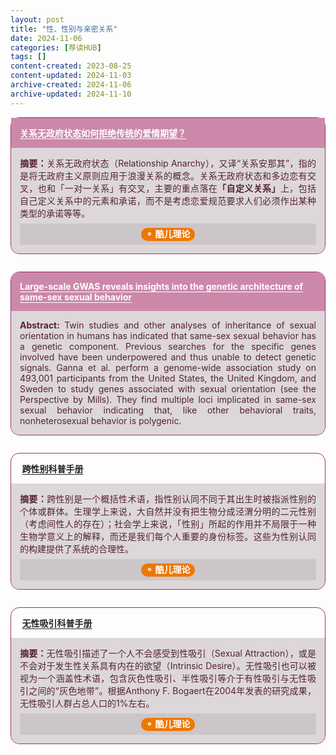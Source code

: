 ```yaml
---
layout: post
title: "性、性别与亲密关系"
date: 2024-11-06
categories: [荐读HUB]
tags: []
content-created: 2023-08-25
content-updated: 2024-11-03
archive-created: 2024-11-06
archive-updated: 2024-11-10
---
```


<div style="margin: 0 0 2em 0; border: 1px solid #936; border-radius: 1em">
<div style="border-radius: calc(1em - 1px) (1em - 1px) 0 0; background: #c8a; min-height: 1em; padding: 1em; color: #fff">
<h3 style="margin: 0; font-size: 1em"><a href="https://mp.weixin.qq.com/s/Ttim0D6oYMZ86OqWuitgsg" style="text-decoration: underline; text-underline-offset: 0.2em; color: #fff">关系无政府状态如何拒绝传统的爱情期望？</a></h3>
</div>
<div style="border-radius: 0 0 1em 1em; background: #ddd7da; min-height: 4em; padding: 1em; color: #523; text-align: justify">
<b>摘要：</b>关系无政府状态（Relationship Anarchy），又译“关系安那其”，指的是将无政府主义原则应用于浪漫关系的概念。关系无政府状态和多边恋有交叉，也和「一对一关系」有交叉，主要的重点落在<b>「自定义关系」</b>上，包括自己定义关系中的元素和承诺，而不是考虑恋爱规范要求人们必须作出某种类型的承诺等等。
<div style="margin: 0.5em 0 0 0; text-align: center; background: #ccc6c9; padding: 0.5em 0">
<span style="background: #ee7700; color: white; padding: 0.1em 0.5em 0.2em 0.5em; border-radius: 1em">
<b>⚬ 酷儿理论</b></span>
</div>
</div>
</div>

<div style="margin: 0 0 2em 0; border: 1px solid #936; border-radius: 1em">
<div style="border-radius: 1em 1em 0 0; background: #c8a; min-height: 1em; padding: 1em; color: #fff">
<h3 style="margin: 0; font-size: 1em"><a href="{{site.baseurl}}/assets/static/papers/2-science.aat7693.pdf" style="text-decoration: underline; text-underline-offset: 0.2em; color: #fff">Large-scale GWAS reveals insights into the genetic architecture of same-sex sexual behavior</a></h3>
</div>
<div style="border-radius: 0 0 1em 1em; background: #ddd7da; min-height: 4em; padding: 1em; color: #523; text-align: justify">
<b>Abstract: </b>Twin studies and other analyses of inheritance of sexual orientation in humans has indicated that same-sex sexual behavior has a genetic component. Previous searches for the specific genes involved have been underpowered and thus unable to detect genetic signals. Ganna et al. perform a genome-wide association study on 493,001 participants from the United States, the United Kingdom, and Sweden to study genes associated with sexual orientation (see the Perspective by Mills). They find multiple loci implicated in same-sex sexual behavior indicating that, like other behavioral traits, nonheterosexual behavior is polygenic.
</div>
</div>

<div style="margin: 0 0 2em 0; border: 1px solid #936; border-radius: 1em">
<div class="pride-trans" style="border-radius: 1em 1em 0 0; min-height: 1em; padding: 1em; color: #fff">
<h3 style="margin: 0; font-size: 1em"><a href="https://d.xiumi.us/board/v5/43CGL/538847323" style="text-decoration: underline; text-underline-offset: 0.2em; color: #222; background: #ffffff80; padding: 0.25em">跨性别科普手册</a></h3>
</div>
<div style="border-radius: 0 0 1em 1em; background: #ddd7da; min-height: 4em; padding: 1em; color: #523; text-align: justify">
<b>摘要：</b>跨性别是一个概括性术语，指性别认同不同于其出生时被指派性别的个体或群体。生理学上来说，大自然并没有把生物分成泾渭分明的二元性别（考虑间性人的存在）；社会学上来说，「性别」所起的作用并不局限于一种生物学意义上的解释，而还是我们每个人重要的身份标签。这些为性别认同的构建提供了系统的合理性。
<div style="margin: 0.5em 0 0 0; text-align: center; background: #ccc6c9; padding: 0.5em 0">
<span style="background: #ee7700; color: white; padding: 0.1em 0.5em 0.2em 0.5em; border-radius: 1em">
<b>⚬ 酷儿理论</b></span>
</div>
</div>
</div>

<div style="margin: 0 0 2em 0; border: 1px solid #936; border-radius: 1em">
<div class="pride-ace" style="border-radius: 1em 1em 0 0; min-height: 1em; padding: 1em; color: #fff">
<h3 style="margin: 0; font-size: 1em"><a href="https://r.xiumi.us/board/v5/43CGL/474168014" style="text-decoration: underline; text-underline-offset: 0.2em; color: #222; background: #ffffff80; padding: 0.25em">无性吸引科普手册</a></h3>
</div>
<div style="border-radius: 0 0 1em 1em; background: #ddd7da; min-height: 4em; padding: 1em; color: #523; text-align: justify">
<b>摘要：</b>无性吸引描述了一个人不会感受到性吸引（Sexual Attraction），或是不会对于发生性关系具有内在的欲望（Intrinsic Desire）。无性吸引也可以被视为一个涵盖性术语，包含灰色性吸引、半性吸引等介于有性吸引与无性吸引之间的“灰色地带”。根据Anthony F. Bogaert在2004年发表的研究成果，无性吸引人群占总人口的1%左右。
<div style="margin: 0.5em 0 0 0; text-align: center; background: #ccc6c9; padding: 0.5em 0">
<span style="background: #ee7700; color: white; padding: 0.1em 0.5em 0.2em 0.5em; border-radius: 1em">
<b>⚬ 酷儿理论</b></span>
</div>
</div>
</div>
